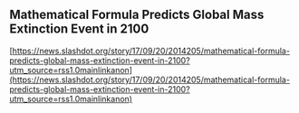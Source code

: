 ## Mathematical Formula Predicts Global Mass Extinction Event in 2100
  
  [https://news.slashdot.org/story/17/09/20/2014205/mathematical-formula-predicts-global-mass-extinction-event-in-2100?utm_source=rss1.0mainlinkanon](https://news.slashdot.org/story/17/09/20/2014205/mathematical-formula-predicts-global-mass-extinction-event-in-2100?utm_source=rss1.0mainlinkanon)